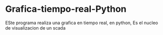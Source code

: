 # Grafica-tiempo-real-Python
ESte programa realiza una grafica en tiempo real, en python, Es el nucleo de visualizacion de un scada
